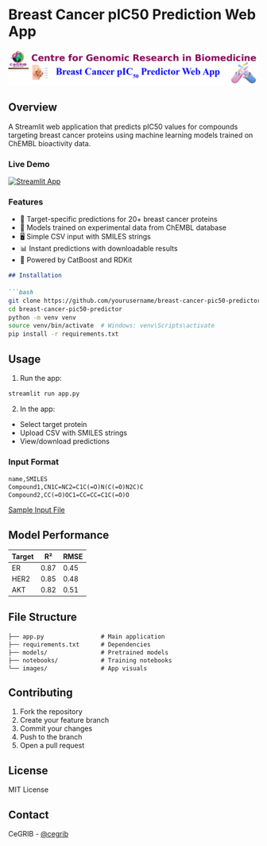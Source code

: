 # Breast Cancer pIC50 Prediction Web App

![App Logo](logo/logo.png)
## Overview
A Streamlit web application that predicts pIC50 values for compounds targeting breast cancer proteins using machine learning models trained on ChEMBL bioactivity data.

### Live Demo
[![Streamlit App](https://static.streamlit.io/badges/streamlit_badge_black_white.svg)](https://breast-cancer-pic50.streamlit.app/)

### Features

- 🎯 Target-specific predictions for 20+ breast cancer proteins
- 🧪 Models trained on experimental data from ChEMBL database
- 🖥️ Simple CSV input with SMILES strings
- 📊 Instant predictions with downloadable results
- 🚀 Powered by CatBoost and RDKit
  
```markdown
## Installation

```bash
git clone https://github.com/yourusername/breast-cancer-pic50-predictor.git
cd breast-cancer-pic50-predictor
python -m venv venv
source venv/bin/activate  # Windows: venv\Scripts\activate
pip install -r requirements.txt
```

## Usage

1. Run the app:
```bash
streamlit run app.py
```

2. In the app:
- Select target protein
- Upload CSV with SMILES strings
- View/download predictions

### Input Format
```csv
name,SMILES
Compound1,CN1C=NC2=C1C(=O)N(C(=O)N2C)C
Compound2,CC(=O)OC1=CC=CC=C1C(=O)O
```

[Sample Input File](https://example.com/sample.csv)

## Model Performance

| Target  | R²    | RMSE |
|---------|-------|------|
| ER      | 0.87  | 0.45 |
| HER2    | 0.85  | 0.48 |
| AKT     | 0.82  | 0.51 |

## File Structure

```
├── app.py                # Main application
├── requirements.txt      # Dependencies
├── models/               # Pretrained models
├── notebooks/            # Training notebooks
└── images/               # App visuals
```

## Contributing

1. Fork the repository
2. Create your feature branch
3. Commit your changes
4. Push to the branch
5. Open a pull request

## License

MIT License

## Contact

CeGRIB - [@cegrib](https://github.com/cegrib)
